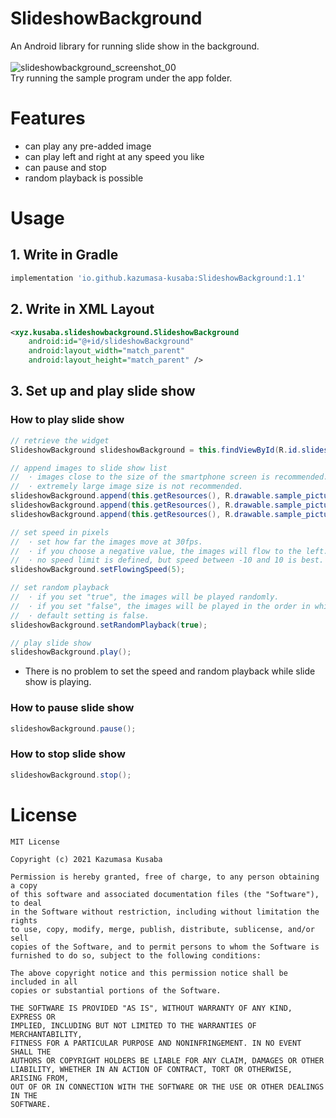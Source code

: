 # SlideshowBackground
An Android library for running slide show in the background.  
<br>
![slideshowbackground_screenshot_00](https://user-images.githubusercontent.com/17498982/125302862-4f822d00-e367-11eb-8d3d-0653b23b223e.gif)
<br>
Try running the sample program under the app folder.  

# Features
* can play any pre-added image
* can play left and right at any speed you like
* can pause and stop
* random playback is possible

# Usage

## 1. Write in Gradle
```gradle
implementation 'io.github.kazumasa-kusaba:SlideshowBackground:1.1'
```

## 2. Write in XML Layout
```xml
<xyz.kusaba.slideshowbackground.SlideshowBackground
    android:id="@+id/slideshowBackground"
    android:layout_width="match_parent"
    android:layout_height="match_parent" />
```

## 3. Set up and play slide show
### How to play slide show
```java
// retrieve the widget
SlideshowBackground slideshowBackground = this.findViewById(R.id.slideshowBackground);

// append images to slide show list
//  · images close to the size of the smartphone screen is recommended.
//  · extremely large image size is not recommended.
slideshowBackground.append(this.getResources(), R.drawable.sample_picture_00);
slideshowBackground.append(this.getResources(), R.drawable.sample_picture_01);
slideshowBackground.append(this.getResources(), R.drawable.sample_picture_02);

// set speed in pixels
//  · set how far the images move at 30fps.
//  · if you choose a negative value, the images will flow to the left.
//  · no speed limit is defined, but speed between -10 and 10 is best.
slideshowBackground.setFlowingSpeed(5);

// set random playback
//  · if you set "true", the images will be played randomly.
//  · if you set "false", the images will be played in the order in which they were added.
//  · default setting is false.
slideshowBackground.setRandomPlayback(true);

// play slide show
slideshowBackground.play();
```
* There is no problem to set the speed and random playback while slide show is playing.

### How to pause slide show
```java
slideshowBackground.pause();
```

### How to stop slide show
```java
slideshowBackground.stop();
```

# License
```
MIT License

Copyright (c) 2021 Kazumasa Kusaba

Permission is hereby granted, free of charge, to any person obtaining a copy
of this software and associated documentation files (the "Software"), to deal
in the Software without restriction, including without limitation the rights
to use, copy, modify, merge, publish, distribute, sublicense, and/or sell
copies of the Software, and to permit persons to whom the Software is
furnished to do so, subject to the following conditions:

The above copyright notice and this permission notice shall be included in all
copies or substantial portions of the Software.

THE SOFTWARE IS PROVIDED "AS IS", WITHOUT WARRANTY OF ANY KIND, EXPRESS OR
IMPLIED, INCLUDING BUT NOT LIMITED TO THE WARRANTIES OF MERCHANTABILITY,
FITNESS FOR A PARTICULAR PURPOSE AND NONINFRINGEMENT. IN NO EVENT SHALL THE
AUTHORS OR COPYRIGHT HOLDERS BE LIABLE FOR ANY CLAIM, DAMAGES OR OTHER
LIABILITY, WHETHER IN AN ACTION OF CONTRACT, TORT OR OTHERWISE, ARISING FROM,
OUT OF OR IN CONNECTION WITH THE SOFTWARE OR THE USE OR OTHER DEALINGS IN THE
SOFTWARE.
```

